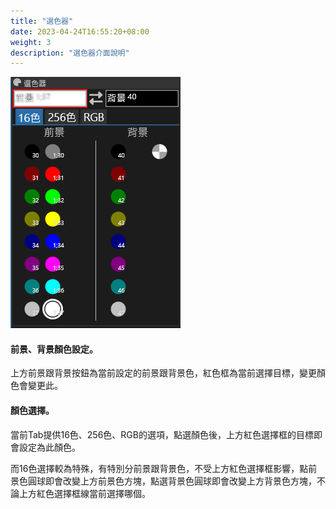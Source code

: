 ```yaml
---
title: "選色器"
date: 2023-04-24T16:55:20+08:00
weight: 3
description: "選色器介面說明"
---
```


![Colorpickerrrr1](/images/basic/colorpicker0.png?classes=shadow "1.8版")

#### 前景、背景顏色設定。

上方前景跟背景按鈕為當前設定的前景跟背景色，紅色框為當前選擇目標，變更顏色會變更此。


#### 顏色選擇。

當前Tab提供16色、256色、RGB的選項，點選顏色後，上方紅色選擇框的目標即會設定為此顏色。

而16色選擇較為特殊，有特別分前景跟背景色，不受上方紅色選擇框影響，點前景色圓球即會改變上方前景色方塊，點選背景色圓球即會改變上方背景色方塊，不論上方紅色選擇框線當前選擇哪個。